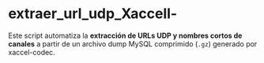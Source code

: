 # extraer_url_udp_Xaccell-
Este script automatiza la **extracción de URLs UDP y nombres cortos de canales** a partir de un archivo dump MySQL comprimido (`.gz`) generado por xaccel-codec.
